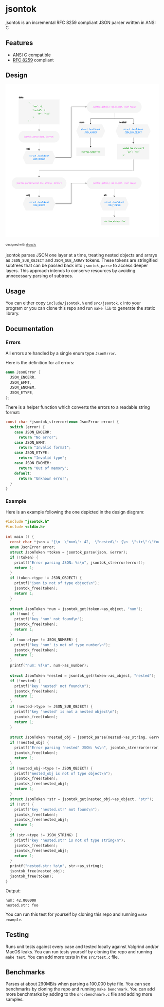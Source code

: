 # jsontok

jsontok is an incremental RFC 8259 compliant JSON parser written in ANSI C

## Features
- ANSI C compatible
- [RFC 8259](https://datatracker.ietf.org/doc/html/rfc8259) compliant

## Design
<a href="https://github.com/eliasmurcray/jsontok/blob/mainline/jsontok_dark.png" target="_blank">
  <picture>
    <source media="(prefers-color-scheme: dark)" srcset="https://github.com/eliasmurcray/jsontok/blob/mainline/jsontok_dark.png">
    <source media="(prefers-color-scheme: light)" srcset="https://github.com/eliasmurcray/jsontok/blob/mainline/jsontok_light.png">
    <img height="500" alt="jsontok design diagram" src="https://github.com/eliasmurcray/jsontok/blob/mainline/jsontok_light.png">
  </picture>
</a>

<sub><sup>designed with <a href="https://draw.io/">draw.io</a></sup></sub>

jsontok parses JSON one layer at a time, treating nested objects and arrays as `JSON_SUB_OBJECT` and `JSON_SUB_ARRAY` tokens. These tokens are stringified subtrees that can be passed back into `jsontok_parse` to access deeper layers. This approach intends to conserve resources by avoiding unnecessary parsing of subtrees.

## Usage

You can either copy `include/jsontok.h` and `src/jsontok.c` into your program or you can clone this repo and run `make lib` to generate the static library.

## Documentation

### Errors

All errors are handled by a single enum type `JsonError`.

Here is the definition for all errors:

```c
enum JsonError {
  JSON_ENOERR,
  JSON_EFMT,
  JSON_ENOMEM,
  JSON_ETYPE,
};
```

There is a helper function which converts the errors to a readable string format:

```c
const char *jsontok_strerror(enum JsonError error) {
  switch (error) {
    case JSON_ENOERR:
      return "No error";
    case JSON_EFMT:
      return "Invalid format";
    case JSON_ETYPE:
      return "Invalid type";
    case JSON_ENOMEM:
      return "Out of memory";
    default:
      return "Unknown error";
  }
}
```

### Example

Here is an example following the one depicted in the design diagram:

```c
#include "jsontok.h"
#include <stdio.h>

int main () {
  const char *json = "{\n  \"num\": 42,  \"nested\": {\n  \"str\":\"foo\"\n  }\n}";
  enum JsonError error;
  struct JsonToken *token = jsontok_parse(json, &error);
  if (!token) {
    printf("Error parsing JSON: %s\n", jsontok_strerror(error));
    return 1;
  }
  if (token->type != JSON_OBJECT) {
    printf("json is not of type object\n");
    jsontok_free(token);
    return 1;
  }

  struct JsonToken *num = jsontok_get(token->as_object, "num");
  if (!num) {
    printf("key 'num' not found\n");
    jsontok_free(token);
    return 1;
  }
  if (num->type != JSON_NUMBER) {
    printf("key 'num' is not of type number\n");
    jsontok_free(token);
    return 1;
  }
  printf("num: %f\n", num->as_number);

  struct JsonToken *nested = jsontok_get(token->as_object, "nested");
  if (!nested) {
    printf("key 'nested' not found\n");
    jsontok_free(token);
    return 1;
  }
  if (nested->type != JSON_SUB_OBJECT) {
    printf("key 'nested' is not a nested object\n");
    jsontok_free(token);
    return 1;
  }

  struct JsonToken *nested_obj = jsontok_parse(nested->as_string, &error);
  if (!nested_obj) {
    printf("Error parsing 'nested' JSON: %s\n", jsontok_strerror(error));
    jsontok_free(token);
    return 1;
  }
  if (nested_obj->type != JSON_OBJECT) {
    printf("nested_obj is not of type object\n");
    jsontok_free(token);
    jsontok_free(nested_obj);
    return 1;
  }
  struct JsonToken *str = jsontok_get(nested_obj->as_object, "str");
  if (!str) {
    printf("key 'nested.str' not found\n");
    jsontok_free(token);
    jsontok_free(nested_obj);
    return 1;
  }
  if (str->type != JSON_STRING) {
    printf("key 'nested.str' is not of type string\n");
    jsontok_free(token);
    jsontok_free(nested_obj);
    return 1;
  }
  printf("nested.str: %s\n", str->as_string);
  jsontok_free(nested_obj);
  jsontok_free(token);
}
```

Output:
```
num: 42.000000
nested.str: foo
```

You can run this test for yourself by cloning this repo and running `make example`.

## Testing

Runs unit tests against every case and tested locally against Valgrind and/or MacOS leaks. You can run tests yourself by cloning the repo and running `make test`. You can add more tests in the `src/test.c` file.

## Benchmarks

Parses at about 290MB/s when parsing a 100,000 byte file. You can see benchmarks by cloning the repo and running `make benchmark`. You can add more benchmarks by adding to the `src/benchmark.c` file and adding more samples.
